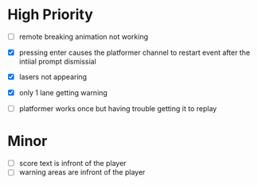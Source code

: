 # High Priority
- [ ] remote breaking animation not working
- [x] pressing enter causes the platformer channel to restart event after the intiial prompt dismissial
- [x] lasers not appearing 
- [x] only 1 lane getting warning
- [ ] platformer works once but having trouble getting it to replay


# Minor
- [ ] score text is infront of the player
- [ ] warning areas are infront of the player
